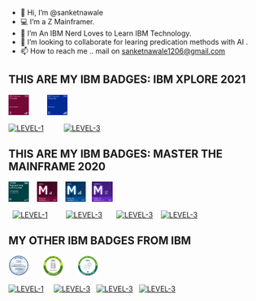 - 👋 Hi, I’m @sanketnawale
- 💻 I’m a Z Mainframer.
- 🌱 I’m An IBM Nerd Loves to Learn IBM Technology.
- 💞️ I’m looking to collaborate for learing predication methods with AI .
- 📫 How to reach me .. mail on sanketnawale1206@gmail.com

## THIS ARE MY IBM BADGES: IBM XPLORE 2021
<div align="left"><img src="/ibm-z-xplore-concepts.png" alt="ibm-z-xplore-concepts.png" width="8%;"  div align="centre" </p> &nbsp;&nbsp;&nbsp;&nbsp;&nbsp;&nbsp;&nbsp; <img src="/ibm-z-xplore-advanced.png" alt="ibm-z-xplore-advanced.png" width="8%;" />


 [![LEVEL-1](https://img.shields.io/badge/CONCEPT-red)](https://www.credly.com/badges/8f071a17-fc6f-47dd-ae5d-3da837706047/public_url)&nbsp;&nbsp;&nbsp;&nbsp;&nbsp;&nbsp;&nbsp;&nbsp;&nbsp; [![LEVEL-3](https://img.shields.io/badge/ADVANCED-blue)](https://www.credly.com/badges/1fb17b68-112c-4130-93cd-993c5602b3ca/public_url)



## THIS ARE MY IBM BADGES: MASTER THE MAINFRAME 2020
<div align="left"><img src="/cobol-programming-with-vscode.png" alt="cobol-programming-with-vscode.png" width="8%;"  div align="centre" </p> &nbsp;&nbsp; <img src="/master-the-mainframe-2020-level-2.png" alt="master-the-mainframe-2020-level-2.png" width="8%;"  div align="centre"  </p> &nbsp;&nbsp; <img src="/master-the-mainframe-2020-level-3.png" alt="master-the-mainframe-2020-level-3" width="8%;"  div align="centre" </p>&nbsp;&nbsp; <img src="/master-the-mainframe-2020-facilitator.png" alt="master-the-mainframe-2020-facilitator.png" width="8%;" />
 
&nbsp; [![LEVEL-1](https://img.shields.io/badge/LEVEL1-brightgreen)](https://www.credly.com/badges/643db107-dbe3-4dfe-bea3-84f48ba9602e/public_url) &nbsp;&nbsp;&nbsp; &nbsp; &nbsp;  [![LEVEL-3](https://img.shields.io/badge/LEVEL%202-red)](https://www.credly.com/badges/11a14790-43df-4db7-b4bf-a30510f1f700/public_url)
&nbsp;&nbsp;&nbsp;&nbsp;&nbsp; [![LEVEL-3](https://img.shields.io/badge/LEVEL%203-blue)](https://www.credly.com/badges/8a148dfd-7576-4b56-a7d3-fc01239de8ed/public_url) &nbsp;&nbsp; [![LEVEL-3](https://img.shields.io/badge/FACILIATOR-purple)](https://www.credly.com/badges/c0c64587-4b4f-4a01-8654-9ec14cf37690/public_url)
  
## MY OTHER IBM BADGES FROM IBM
<div align="left"><img src="/introduction-to-enterprise-computing.png" alt="introduction-to-enterprise-computing.png" width="8%;"  div align="centre" </p> &nbsp;&nbsp;&nbsp;&nbsp;&nbsp; <img src="/networking-on-z-os-foundations.png" alt="networking-on-z-os-foundations.png" width="8%;"  div align="centre"  </p> &nbsp;&nbsp;&nbsp;&nbsp;&nbsp; <img src="/build-your-own-chatbot-level-1.png" alt="build-your-own-chatbot-level-1.png" width="8%;"  div align="centre </p> &nbsp;&nbsp;&nbsp; <img src="/building-robots-with-tjbot.png" alt="building-robots-with-tjbot.png" width="8%;" />

[![LEVEL-1](https://img.shields.io/badge/ENTERPRISE-yellowgreen)](https://www.credly.com/badges/e8c34e0a-c94c-4e5d-897d-498125d6c360/public_url)  &nbsp;  &nbsp;&nbsp;[![LEVEL-3](https://img.shields.io/badge/NETWORK-brightgreen)](https://www.credly.com/badges/b0a17874-b109-4284-93ee-781a40079c2c/public_url)
&nbsp;&nbsp;[![LEVEL-3](https://img.shields.io/badge/CHATBOT-green)](https://www.credly.com/badges/ee223c92-39d6-4e9d-8178-0c54ab70a558/public_url)&nbsp;&nbsp;&nbsp;[![LEVEL-3](https://img.shields.io/badge/TJBOT-yellowgreen)](https://www.credly.com/badges/0d5e2ed4-6b0b-4887-a106-84c9308eda2f/public_url)
 
<!---
sanketnawale/sanketnawale is a ✨ special ✨ repository because its `README.md` (this file) appears on your GitHub profile.
You can click the Preview link to take a look at your changes.
--->
